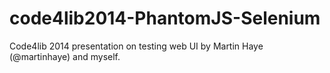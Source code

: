 code4lib2014-PhantomJS-Selenium
===============================

Code4lib 2014 presentation on testing web UI by Martin Haye (@martinhaye) and myself.
